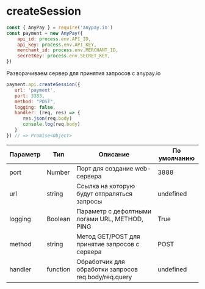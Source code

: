 # createSession

```js
const { AnyPay } = require('anypay.io')
const payment = new AnyPay({
    api_id: process.env.API_ID,
    api_key: process.env.API_KEY,
    merchant_id: process.env.MERCHANT_ID,
    secretKey: process.env.SECRET_KEY,
})
```

Разворачиваем сервер для принятия запросов с anypay.io

```js
payment.api.createSession({
   url: 'payment',
   port: 3333,
   method: "POST",
   logging: false,
   handler: (req, res) => {
      res.json(req.body)
      console.log(req.body)
   }
}) // => Promise<Object>
```

| Параметр  | Тип      | Описание                                             | По умолчанию |
| --------- | -------- | ---------------------------------------------------- | ------------ |
| port      | Number   | Порт для создание web-сервера                        | 3888         |
| url       | string   | Ссылка на которую будут отпраляться запросы          | undefined    |
| logging   | Boolean  | Параметр с дефолтными логами URL, METHOD, PING       | True         |
| method    | string   | Метод GET/POST для принятие запросов с сервера       | POST         |
| handler   | function | Обработчик для обработки запросов req.body/req.query | undefined    |
